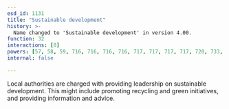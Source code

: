 ```yaml
---
esd_id: 1131
title: "Sustainable development"
history: >-
  Name changed to 'Sustainable development' in version 4.00.
function: 32
interactions: [8]
powers: [57, 58, 59, 716, 716, 716, 716, 717, 717, 717, 717, 720, 733, 733, 733, 733, 1029, 1029, 1029, 1029]
internal: false

---
```


Local authorities are charged with providing leadership on sustainable development. This might include promoting recycling and green initiatives, and providing information and advice.

